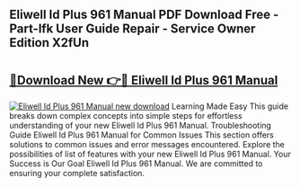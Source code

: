 ## Eliwell Id Plus 961 Manual PDF Download Free - Part-lfk User Guide Repair - Service Owner Edition X2fUn

# <h2><a href="http://cf28770.oget.top/?id=Eliwell+Id+Plus+961+Manual">🔗Download New 👉🔴 Eliwell Id Plus 961 Manual</a></h2>

[![Eliwell Id Plus 961 Manual new download](https://i.imgur.com/5g1atiW.png)](http://cf28770.oget.top/?id=Eliwell+Id+Plus+961+Manual)
Learning Made Easy This guide breaks down complex concepts into simple steps for effortless understanding of your new Eliwell Id Plus 961 Manual. Troubleshooting Guide Eliwell Id Plus 961 Manual for Common Issues This section offers solutions to common issues and error messages encountered. Explore the possibilities of list of features with your new Eliwell Id Plus 961 Manual. Your Success is Our Goal Eliwell Id Plus 961 Manual. We are committed to ensuring your complete satisfaction.
